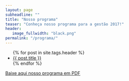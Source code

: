 ```yaml
---
layout: page
subheadline: ""
title: "Nosso programa"
teaser: "Conheça nosso programa para a gestão 2017!"
header:
   image_fullwidth: "black.png"
permalink: "/programa/"
---
```

<ul>
    {% for post in site.tags.header %}
    <li><a href="{{ site.url }}{{ post.url }}">{{ post.title }}</a></li>
    {% endfor %}
</ul>
<a href="../images/programa.pdf">Baixe aqui nosso programa em PDF</a>
